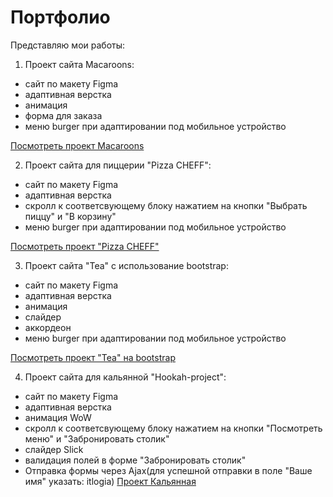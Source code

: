 # Портфолио

Представляю мои работы:

1. Проект сайта Macaroons:
- сайт по макету Figma
- адаптивная верстка
- анимация
- форма для заказа
- меню burger при адаптировании под мобильное устройство

[Посмотреть проект Macaroons](https://sergey0034.github.io/Macaroons-layout/)

2. Проект сайта для пиццерии "Pizza CHEFF":
- сайт по макету Figma
- адаптивная верстка
- скролл к соответсвующему блоку нажатием на кнопки "Выбрать пиццу" и "В корзину"
- меню burger при адаптировании под мобильное устройство

[Посмотреть проект "Pizza CHEFF"](https://sergey0034.github.io/Pizza-Cheff-adaptive/)

3. Проект сайта "Tea" с использование bootstrap:
- сайт по макету Figma
- адаптивная верстка
- анимация
- слайдер
- аккордеон
- меню burger при адаптировании под мобильное устройство

[Посмотреть проект "Tea" на bootstrap](https://sergey0034.github.io/Tea-bootstrap/)

4. Проект сайта для кальянной "Hookah-project":
- сайт по макету Figma
- адаптивная верстка
- анимация WoW
- скролл к соответсвующему блоку нажатием на кнопки "Посмотреть меню" и "Забронировать столик"
- слайдер Slick
- валидация полей в форме "Забронировать столик"
- Отправка формы через Ajax(для успешной отправки в поле "Ваше имя" указать: itlogia)
[Проект Кальянная](https://sergey0034.github.io/Hookah-project/)



